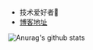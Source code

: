 - 技术爱好者🌱
- [博客地址](https://blog.mengxc.info/)

![Anurag's github stats](https://github-readme-stats.vercel.app/api?username=cooper-q&hide=["contribs","prs"])

<!--
**cooper-q/cooper-q** is a ✨ _special_ ✨ repository because its `README.md` (this file) appears on your GitHub profile.

Here are some ideas to get you started:

- 🔭 I’m currently working on ...
- 🌱 I’m currently learning ...
- 👯 I’m looking to collaborate on ...
- 🤔 I’m looking for help with ...
- 💬 Ask me about ...
- 📫 How to reach me: ...
- 😄 Pronouns: ...
- ⚡ Fun fact: ...
-->
